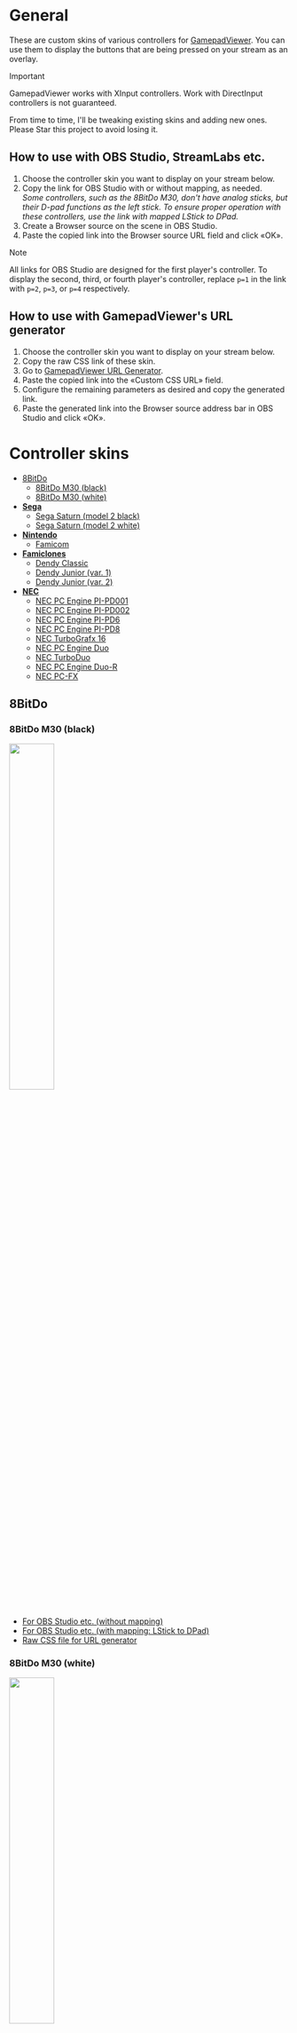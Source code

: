 # General

These are custom skins of various controllers for [GamepadViewer](https://gamepadviewer.com/). You can use them to display the buttons that are being pressed on your stream as an overlay.

> [!IMPORTANT]
> GamepadViewer works with XInput controllers. Work with DirectInput controllers is not guaranteed.

From time to time, I'll be tweaking existing skins and adding new ones. Please Star this project to avoid losing it.

## How to use with OBS Studio, StreamLabs etc.

1. Choose the controller skin you want to display on your stream below.
2. Copy the link for OBS Studio with or without mapping, as needed.<br>*Some controllers, such as the 8BitDo M30, don't have analog sticks, but their D-pad functions as the left stick. To ensure proper operation with these controllers, use the link with mapped LStick to DPad.*
3. Create a Browser source on the scene in OBS Studio.
4. Paste the copied link into the Browser source URL field and click «OK».
> [!NOTE]
> All links for OBS Studio are designed for the first player's controller. To display the second, third, or fourth player's controller, replace `p=1` in the link with `p=2`, `p=3`, or `p=4` respectively.

## How to use with GamepadViewer's URL generator

1. Choose the controller skin you want to display on your stream below.
2. Copy the raw CSS link of these skin.
3. Go to [GamepadViewer URL Generator](https://gamepadviewer.com/#generate).
4. Paste the copied link into the «Custom CSS URL» field.
5. Configure the remaining parameters as desired and copy the generated link.
6. Paste the generated link into the Browser source address bar in OBS Studio and click «OK».

# Controller skins

- [8BitDo](#8bitdo)
  - [8BitDo M30 (black)](#8bitdo-m30-black)
  - [8BitDo M30 (white)](#8bitdo-m30-white)
- [**Sega**](#sega)
  - [Sega Saturn (model 2 black)](#sega-saturn-model-2-black)
  - [Sega Saturn (model 2 white)](#sega-saturn-model-2-white)
- [**Nintendo**](#nintendo)
  - [Famicom](#famicom)
- [**Famiclones**](#famiclones)
  - [Dendy Classic](#dendy-classic)
  - [Dendy Junior (var. 1)](#dendy-junior-var-1)
  - [Dendy Junior (var. 2)](#dendy-junior-var-2)
- [**NEC**](#nec)
  - [NEC PC Engine PI-PD001](#nec-pc-engine-pi-pd001)
  - [NEC PC Engine PI-PD002](#nec-pc-engine-pi-pd002)
  - [NEC PC Engine PI-PD6](#nec-pc-engine-pi-pd6)
  - [NEC PC Engine PI-PD8](#nec-pc-engine-pi-pd8)
  - [NEC TurboGrafx 16](#nec-turbografx-16)
  - [NEC PC Engine Duo](#nec-pc-engine-duo)
  - [NEC TurboDuo](#nec-turboduo)
  - [NEC PC Engine Duo-R](#nec-pc-engine-duo-r)
  - [NEC PC-FX](#nec-pc-fx)

## 8BitDo

### 8BitDo M30 (black)

<p><img src="https://raw.githubusercontent.com/frolovlife/gamepadviewer-skins/refs/heads/main/8bitdo/m30/preview-black.svg" width="40%"></p>

- [For OBS Studio etc. (without mapping)](https://gamepadviewer.com/?p=1&css=https://frolovlife.github.io/gamepadviewer-skins/8bitdo/m30-black.css)
- [For OBS Studio etc. (with mapping: LStick to DPad)](https://gamepadviewer.com/?p=1&css=https://frolovlife.github.io/gamepadviewer-skins/8bitdo/m30-black.css&map={"mapping":[{"targetType":"buttons","target":"14","disabled":false,"choiceOperand":"-","choiceType":"axes","choice":"0"},{"targetType":"buttons","target":"15","disabled":false,"choiceOperand":"%2B","choiceType":"axes","choice":"0"},{"targetType":"buttons","target":"12","disabled":false,"choiceOperand":"-","choiceType":"axes","choice":"1"},{"targetType":"buttons","target":"13","disabled":false,"choiceOperand":"%2B","choiceType":"axes","choice":"1"}]})
- [Raw CSS file for URL generator](https://frolovlife.github.io/gamepadviewer-skins/8bitdo/m30-black.css)

### 8BitDo M30 (white)

<p><img src="https://raw.githubusercontent.com/frolovlife/gamepadviewer-skins/refs/heads/main/8bitdo/m30/preview-white.svg" width="40%"></p>

- [For OBS Studio etc. (without mapping)](https://gamepadviewer.com/?p=1&css=https://frolovlife.github.io/gamepadviewer-skins/8bitdo/m30-white.css)
- [For OBS Studio etc. (with mapping: LStick to DPad)](https://gamepadviewer.com/?p=1&css=https://frolovlife.github.io/gamepadviewer-skins/8bitdo/m30-white.css&map={"mapping":[{"targetType":"buttons","target":"14","disabled":false,"choiceOperand":"-","choiceType":"axes","choice":"0"},{"targetType":"buttons","target":"15","disabled":false,"choiceOperand":"%2B","choiceType":"axes","choice":"0"},{"targetType":"buttons","target":"12","disabled":false,"choiceOperand":"-","choiceType":"axes","choice":"1"},{"targetType":"buttons","target":"13","disabled":false,"choiceOperand":"%2B","choiceType":"axes","choice":"1"}]})
- [Raw CSS file for URL generator](https://frolovlife.github.io/gamepadviewer-skins/8bitdo/m30-white.css)

## Sega

### Sega Saturn (model 2 black)

<p><img src="https://raw.githubusercontent.com/frolovlife/gamepadviewer-skins/refs/heads/main/sega/saturn/preview-m2-black.svg" width="40%"></p>

- [For OBS Studio etc. (without mapping)](https://gamepadviewer.com/?p=1&css=https://frolovlife.github.io/gamepadviewer-skins/sega/saturn-model2-black.css)
- [For OBS Studio etc. (with mapping: LStick to DPad)](https://gamepadviewer.com/?p=1&css=https://frolovlife.github.io/gamepadviewer-skins/sega/saturn-model2-black.css&map={"mapping":[{"targetType":"buttons","target":"14","disabled":false,"choiceOperand":"-","choiceType":"axes","choice":"0"},{"targetType":"buttons","target":"15","disabled":false,"choiceOperand":"%2B","choiceType":"axes","choice":"0"},{"targetType":"buttons","target":"12","disabled":false,"choiceOperand":"-","choiceType":"axes","choice":"1"},{"targetType":"buttons","target":"13","disabled":false,"choiceOperand":"%2B","choiceType":"axes","choice":"1"}]})
- [Raw CSS file for URL generator](https://frolovlife.github.io/gamepadviewer-skins/sega/saturn-model2-black.css)

### Sega Saturn (model 2 white)

<p><img src="https://raw.githubusercontent.com/frolovlife/gamepadviewer-skins/refs/heads/main/sega/saturn/preview-m2-white.svg" width="40%"></p>

- [For OBS Studio etc. (without mapping)](https://gamepadviewer.com/?p=1&css=https://frolovlife.github.io/gamepadviewer-skins/sega/saturn-model2-white.css)
- [For OBS Studio etc. (with mapping: LStick to DPad)](https://gamepadviewer.com/?p=1&css=https://frolovlife.github.io/gamepadviewer-skins/sega/saturn-model2-white.css&map={"mapping":[{"targetType":"buttons","target":"14","disabled":false,"choiceOperand":"-","choiceType":"axes","choice":"0"},{"targetType":"buttons","target":"15","disabled":false,"choiceOperand":"%2B","choiceType":"axes","choice":"0"},{"targetType":"buttons","target":"12","disabled":false,"choiceOperand":"-","choiceType":"axes","choice":"1"},{"targetType":"buttons","target":"13","disabled":false,"choiceOperand":"%2B","choiceType":"axes","choice":"1"}]})
- [Raw CSS file for URL generator](https://frolovlife.github.io/gamepadviewer-skins/sega/saturn-model2-white.css)


## Nintendo

### Famicom

<p><img src="https://raw.githubusercontent.com/frolovlife/gamepadviewer-skins/refs/heads/main/nintendo/famicom/preview-famicom.svg" width="40%">&nbsp;&nbsp;&nbsp;&nbsp;&nbsp;<img src="https://raw.githubusercontent.com/frolovlife/gamepadviewer-skins/refs/heads/main/nintendo/famicom/preview-famicom-xy.svg" width="40%"></p>

- Original
  - [For OBS Studio etc. (without mapping)](https://gamepadviewer.com/?p=1&css=https://frolovlife.github.io/gamepadviewer-skins/nintendo/famicom.css)
  - [For OBS Studio etc. (with mapping: X to A, A to B)](https://gamepadviewer.com/?p=1&css=https://frolovlife.github.io/gamepadviewer-skins/nintendo/famicom.css&map={"mapping":[{"targetType":"buttons","target":"0","disabled":false,"choiceType":"buttons","choice":"2"},{"targetType":"buttons","target":"1","disabled":false,"choiceType":"buttons","choice":"0"},{"targetType":"buttons","target":"2","disabled":false,"choiceType":"buttons","choice":"3"},{"targetType":"buttons","target":"3","disabled":false,"choiceType":"buttons","choice":"1"}]})
  - [For OBS Studio etc. (with mapping: LStick to DPad)](https://gamepadviewer.com/?p=1&css=https://frolovlife.github.io/gamepadviewer-skins/nintendo/famicom.css&map={"mapping":[{"targetType":"buttons","target":"14","disabled":false,"choiceOperand":"-","choiceType":"axes","choice":"0"},{"targetType":"buttons","target":"15","disabled":false,"choiceOperand":"%2B","choiceType":"axes","choice":"0"},{"targetType":"buttons","target":"12","disabled":false,"choiceOperand":"-","choiceType":"axes","choice":"1"},{"targetType":"buttons","target":"13","disabled":false,"choiceOperand":"%2B","choiceType":"axes","choice":"1"}]})
  - [For OBS Studio etc. (with mapping: LStick to DPad, X to A, A to B)](https://gamepadviewer.com/?p=1&css=https://frolovlife.github.io/gamepadviewer-skins/nintendo/famicom.css&map={"mapping":[{"targetType":"buttons","target":"0","disabled":false,"choiceType":"buttons","choice":"2"},{"targetType":"buttons","target":"1","disabled":false,"choiceType":"buttons","choice":"0"},{"targetType":"buttons","target":"2","disabled":false,"choiceType":"buttons","choice":"3"},{"targetType":"buttons","target":"3","disabled":false,"choiceType":"buttons","choice":"1"},{"targetType":"buttons","target":"14","disabled":false,"choiceOperand":"-","choiceType":"axes","choice":"0"},{"targetType":"buttons","target":"15","disabled":false,"choiceOperand":"%2B","choiceType":"axes","choice":"0"},{"targetType":"buttons","target":"12","disabled":false,"choiceOperand":"-","choiceType":"axes","choice":"1"},{"targetType":"buttons","target":"13","disabled":false,"choiceOperand":"%2B","choiceType":"axes","choice":"1"}]})
  - [Raw CSS file for URL generator](https://frolovlife.github.io/gamepadviewer-skins/nintendo/famicom.css)

- With buttons X and Y
  - [For OBS Studio etc. (without mapping)](https://gamepadviewer.com/?p=1&css=https://frolovlife.github.io/gamepadviewer-skins/nintendo/famicom-xy.css)
  - [For OBS Studio etc. (with mapping: LStick to DPad)](https://gamepadviewer.com/?p=1&css=https://frolovlife.github.io/gamepadviewer-skins/nintendo/famicom-xy.css&map={"mapping":[{"targetType":"buttons","target":"14","disabled":false,"choiceOperand":"-","choiceType":"axes","choice":"0"},{"targetType":"buttons","target":"15","disabled":false,"choiceOperand":"%2B","choiceType":"axes","choice":"0"},{"targetType":"buttons","target":"12","disabled":false,"choiceOperand":"-","choiceType":"axes","choice":"1"},{"targetType":"buttons","target":"13","disabled":false,"choiceOperand":"%2B","choiceType":"axes","choice":"1"}]})
  - [Raw CSS file for URL generator](https://frolovlife.github.io/gamepadviewer-skins/nintendo/famicom-xy.css)


## Famiclones

### Dendy Classic

<p><img src="https://raw.githubusercontent.com/frolovlife/gamepadviewer-skins/refs/heads/main/famiclones/dendy-classic/preview.svg" width="40%"></p>

- [For OBS Studio etc. (without mapping)](https://gamepadviewer.com/?p=1&css=https://frolovlife.github.io/gamepadviewer-skins/famiclones/dendy-classic.css)
- [For OBS Studio etc. (with mapping: LStick to DPad)](https://gamepadviewer.com/?p=1&css=https://frolovlife.github.io/gamepadviewer-skins/famiclones/dendy-classic.css&map={"mapping":[{"targetType":"buttons","target":"14","disabled":false,"choiceOperand":"-","choiceType":"axes","choice":"0"},{"targetType":"buttons","target":"15","disabled":false,"choiceOperand":"%2B","choiceType":"axes","choice":"0"},{"targetType":"buttons","target":"12","disabled":false,"choiceOperand":"-","choiceType":"axes","choice":"1"},{"targetType":"buttons","target":"13","disabled":false,"choiceOperand":"%2B","choiceType":"axes","choice":"1"}]})
- [Raw CSS file for URL generator](https://frolovlife.github.io/gamepadviewer-skins/famiclones/dendy-classic.css)

### Dendy Junior (var. 1)

<p><img src="https://raw.githubusercontent.com/frolovlife/gamepadviewer-skins/refs/heads/main/famiclones/dendy-junior/preview-v1.svg" width="40%"></p>

- [For OBS Studio etc. (without mapping)](https://gamepadviewer.com/?p=1&css=https://frolovlife.github.io/gamepadviewer-skins/famiclones/dendy-junior-v1.css)
- [For OBS Studio etc. (with mapping: LStick to DPad)](https://gamepadviewer.com/?p=1&css=https://frolovlife.github.io/gamepadviewer-skins/famiclones/dendy-junior-v1.css&map={"mapping":[{"targetType":"buttons","target":"14","disabled":false,"choiceOperand":"-","choiceType":"axes","choice":"0"},{"targetType":"buttons","target":"15","disabled":false,"choiceOperand":"%2B","choiceType":"axes","choice":"0"},{"targetType":"buttons","target":"12","disabled":false,"choiceOperand":"-","choiceType":"axes","choice":"1"},{"targetType":"buttons","target":"13","disabled":false,"choiceOperand":"%2B","choiceType":"axes","choice":"1"}]})
- [Raw CSS file for URL generator](https://frolovlife.github.io/gamepadviewer-skins/famiclones/dendy-junior-v1.css)

### Dendy Junior (var. 2)

<p><img src="https://raw.githubusercontent.com/frolovlife/gamepadviewer-skins/refs/heads/main/famiclones/dendy-junior/preview-v2.svg" width="40%"></p>

- [For OBS Studio etc. (without mapping)](https://gamepadviewer.com/?p=1&css=https://frolovlife.github.io/gamepadviewer-skins/famiclones/dendy-junior-v2.css)
- [For OBS Studio etc. (with mapping: LStick to DPad)](https://gamepadviewer.com/?p=1&css=https://frolovlife.github.io/gamepadviewer-skins/famiclones/dendy-junior-v2.css&map={"mapping":[{"targetType":"buttons","target":"14","disabled":false,"choiceOperand":"-","choiceType":"axes","choice":"0"},{"targetType":"buttons","target":"15","disabled":false,"choiceOperand":"%2B","choiceType":"axes","choice":"0"},{"targetType":"buttons","target":"12","disabled":false,"choiceOperand":"-","choiceType":"axes","choice":"1"},{"targetType":"buttons","target":"13","disabled":false,"choiceOperand":"%2B","choiceType":"axes","choice":"1"}]})
- [Raw CSS file for URL generator](https://frolovlife.github.io/gamepadviewer-skins/famiclones/dendy-junior-v2.css)


## NEC

### NEC PC Engine PI-PD001

<p><img src="https://raw.githubusercontent.com/frolovlife/gamepadviewer-skins/refs/heads/main/nec/pc-engine/preview-pd001.svg" width="40%">&nbsp;&nbsp;&nbsp;&nbsp;&nbsp;<img src="https://raw.githubusercontent.com/frolovlife/gamepadviewer-skins/refs/heads/main/nec/pc-engine/preview-pd001-xy.svg" width="40%"></p>

- Original
  - [For OBS Studio etc. (without mapping)](https://gamepadviewer.com/?p=1&css=https://frolovlife.github.io/gamepadviewer-skins/nec/pd001.css)
  - [For OBS Studio etc. (with mapping: X to A, A to B)](https://gamepadviewer.com/?p=1&css=https://frolovlife.github.io/gamepadviewer-skins/nec/pd001.css&map={"mapping":[{"targetType":"buttons","target":"0","disabled":false,"choiceType":"buttons","choice":"2"},{"targetType":"buttons","target":"1","disabled":false,"choiceType":"buttons","choice":"0"},{"targetType":"buttons","target":"2","disabled":false,"choiceType":"buttons","choice":"3"},{"targetType":"buttons","target":"3","disabled":false,"choiceType":"buttons","choice":"1"}]})
  - [For OBS Studio etc. (with mapping: LStick to DPad)](https://gamepadviewer.com/?p=1&css=https://frolovlife.github.io/gamepadviewer-skins/nec/pd001.css&map={"mapping":[{"targetType":"buttons","target":"14","disabled":false,"choiceOperand":"-","choiceType":"axes","choice":"0"},{"targetType":"buttons","target":"15","disabled":false,"choiceOperand":"%2B","choiceType":"axes","choice":"0"},{"targetType":"buttons","target":"12","disabled":false,"choiceOperand":"-","choiceType":"axes","choice":"1"},{"targetType":"buttons","target":"13","disabled":false,"choiceOperand":"%2B","choiceType":"axes","choice":"1"}]})
  - [For OBS Studio etc. (with mapping: LStick to DPad, X to A, A to B)](https://gamepadviewer.com/?p=1&css=https://frolovlife.github.io/gamepadviewer-skins/nec/pd001.css&map={"mapping":[{"targetType":"buttons","target":"0","disabled":false,"choiceType":"buttons","choice":"2"},{"targetType":"buttons","target":"1","disabled":false,"choiceType":"buttons","choice":"0"},{"targetType":"buttons","target":"2","disabled":false,"choiceType":"buttons","choice":"3"},{"targetType":"buttons","target":"3","disabled":false,"choiceType":"buttons","choice":"1"},{"targetType":"buttons","target":"14","disabled":false,"choiceOperand":"-","choiceType":"axes","choice":"0"},{"targetType":"buttons","target":"15","disabled":false,"choiceOperand":"%2B","choiceType":"axes","choice":"0"},{"targetType":"buttons","target":"12","disabled":false,"choiceOperand":"-","choiceType":"axes","choice":"1"},{"targetType":"buttons","target":"13","disabled":false,"choiceOperand":"%2B","choiceType":"axes","choice":"1"}]})
  - [Raw CSS file for URL generator](https://frolovlife.github.io/gamepadviewer-skins/nec/pd001.css)

- With buttons X and Y
  - [For OBS Studio etc. (without mapping)](https://gamepadviewer.com/?p=1&css=https://frolovlife.github.io/gamepadviewer-skins/nec/pd001-xy.css)
  - [For OBS Studio etc. (with mapping: LStick to DPad)](https://gamepadviewer.com/?p=1&css=https://frolovlife.github.io/gamepadviewer-skins/nec/pd001-xy.css&map={"mapping":[{"targetType":"buttons","target":"14","disabled":false,"choiceOperand":"-","choiceType":"axes","choice":"0"},{"targetType":"buttons","target":"15","disabled":false,"choiceOperand":"%2B","choiceType":"axes","choice":"0"},{"targetType":"buttons","target":"12","disabled":false,"choiceOperand":"-","choiceType":"axes","choice":"1"},{"targetType":"buttons","target":"13","disabled":false,"choiceOperand":"%2B","choiceType":"axes","choice":"1"}]})
  - [Raw CSS file for URL generator](https://frolovlife.github.io/gamepadviewer-skins/nec/pd001-xy.css)

### NEC PC Engine PI-PD002

<p><img src="https://raw.githubusercontent.com/frolovlife/gamepadviewer-skins/refs/heads/main/nec/pc-engine/preview-pd002.svg" width="40%">&nbsp;&nbsp;&nbsp;&nbsp;&nbsp;<img src="https://raw.githubusercontent.com/frolovlife/gamepadviewer-skins/refs/heads/main/nec/pc-engine/preview-pd002-xy.svg" width="40%"></p>

- Original
  - [For OBS Studio etc. (without mapping)](https://gamepadviewer.com/?p=1&css=https://frolovlife.github.io/gamepadviewer-skins/nec/pd002.css)
  - [For OBS Studio etc. (with mapping: X to A, A to B)](https://gamepadviewer.com/?p=1&css=https://frolovlife.github.io/gamepadviewer-skins/nec/pd002.css&map={"mapping":[{"targetType":"buttons","target":"0","disabled":false,"choiceType":"buttons","choice":"2"},{"targetType":"buttons","target":"1","disabled":false,"choiceType":"buttons","choice":"0"},{"targetType":"buttons","target":"2","disabled":false,"choiceType":"buttons","choice":"3"},{"targetType":"buttons","target":"3","disabled":false,"choiceType":"buttons","choice":"1"}]})
  - [For OBS Studio etc. (with mapping: LStick to DPad)](https://gamepadviewer.com/?p=1&css=https://frolovlife.github.io/gamepadviewer-skins/nec/pd002.css&map={"mapping":[{"targetType":"buttons","target":"14","disabled":false,"choiceOperand":"-","choiceType":"axes","choice":"0"},{"targetType":"buttons","target":"15","disabled":false,"choiceOperand":"%2B","choiceType":"axes","choice":"0"},{"targetType":"buttons","target":"12","disabled":false,"choiceOperand":"-","choiceType":"axes","choice":"1"},{"targetType":"buttons","target":"13","disabled":false,"choiceOperand":"%2B","choiceType":"axes","choice":"1"}]})
  - [For OBS Studio etc. (with mapping: LStick to DPad, X to A, A to B)](https://gamepadviewer.com/?p=1&css=https://frolovlife.github.io/gamepadviewer-skins/nec/pd002.css&map={"mapping":[{"targetType":"buttons","target":"0","disabled":false,"choiceType":"buttons","choice":"2"},{"targetType":"buttons","target":"1","disabled":false,"choiceType":"buttons","choice":"0"},{"targetType":"buttons","target":"2","disabled":false,"choiceType":"buttons","choice":"3"},{"targetType":"buttons","target":"3","disabled":false,"choiceType":"buttons","choice":"1"},{"targetType":"buttons","target":"14","disabled":false,"choiceOperand":"-","choiceType":"axes","choice":"0"},{"targetType":"buttons","target":"15","disabled":false,"choiceOperand":"%2B","choiceType":"axes","choice":"0"},{"targetType":"buttons","target":"12","disabled":false,"choiceOperand":"-","choiceType":"axes","choice":"1"},{"targetType":"buttons","target":"13","disabled":false,"choiceOperand":"%2B","choiceType":"axes","choice":"1"}]})
  - [Raw CSS file for URL generator](https://frolovlife.github.io/gamepadviewer-skins/nec/pd002.css)

- With buttons X and Y
  - [For OBS Studio etc. (without mapping)](https://gamepadviewer.com/?p=1&css=https://frolovlife.github.io/gamepadviewer-skins/nec/pd002-xy.css)
  - [For OBS Studio etc. (with mapping: LStick to DPad)](https://gamepadviewer.com/?p=1&css=https://frolovlife.github.io/gamepadviewer-skins/nec/pd002-xy.css&map={"mapping":[{"targetType":"buttons","target":"14","disabled":false,"choiceOperand":"-","choiceType":"axes","choice":"0"},{"targetType":"buttons","target":"15","disabled":false,"choiceOperand":"%2B","choiceType":"axes","choice":"0"},{"targetType":"buttons","target":"12","disabled":false,"choiceOperand":"-","choiceType":"axes","choice":"1"},{"targetType":"buttons","target":"13","disabled":false,"choiceOperand":"%2B","choiceType":"axes","choice":"1"}]})
  - [Raw CSS file for URL generator](https://frolovlife.github.io/gamepadviewer-skins/nec/pd002-xy.css)

### NEC PC Engine PI-PD6

<p><img src="https://raw.githubusercontent.com/frolovlife/gamepadviewer-skins/refs/heads/main/nec/pc-engine/preview-pd6.svg" width="40%">&nbsp;&nbsp;&nbsp;&nbsp;&nbsp;<img src="https://raw.githubusercontent.com/frolovlife/gamepadviewer-skins/refs/heads/main/nec/pc-engine/preview-pd6-xy.svg" width="40%"></p>

- Original
  - [For OBS Studio etc. (without mapping)](https://gamepadviewer.com/?p=1&css=https://frolovlife.github.io/gamepadviewer-skins/nec/pd6.css)
  - [For OBS Studio etc. (with mapping: X to A, A to B)](https://gamepadviewer.com/?p=1&css=https://frolovlife.github.io/gamepadviewer-skins/nec/pd6.css&map={"mapping":[{"targetType":"buttons","target":"0","disabled":false,"choiceType":"buttons","choice":"2"},{"targetType":"buttons","target":"1","disabled":false,"choiceType":"buttons","choice":"0"},{"targetType":"buttons","target":"2","disabled":false,"choiceType":"buttons","choice":"3"},{"targetType":"buttons","target":"3","disabled":false,"choiceType":"buttons","choice":"1"}]})
  - [For OBS Studio etc. (with mapping: LStick to DPad)](https://gamepadviewer.com/?p=1&css=https://frolovlife.github.io/gamepadviewer-skins/nec/pd6.css&map={"mapping":[{"targetType":"buttons","target":"14","disabled":false,"choiceOperand":"-","choiceType":"axes","choice":"0"},{"targetType":"buttons","target":"15","disabled":false,"choiceOperand":"%2B","choiceType":"axes","choice":"0"},{"targetType":"buttons","target":"12","disabled":false,"choiceOperand":"-","choiceType":"axes","choice":"1"},{"targetType":"buttons","target":"13","disabled":false,"choiceOperand":"%2B","choiceType":"axes","choice":"1"}]})
  - [For OBS Studio etc. (with mapping: LStick to DPad, X to A, A to B)](https://gamepadviewer.com/?p=1&css=https://frolovlife.github.io/gamepadviewer-skins/nec/pd6.css&map={"mapping":[{"targetType":"buttons","target":"0","disabled":false,"choiceType":"buttons","choice":"2"},{"targetType":"buttons","target":"1","disabled":false,"choiceType":"buttons","choice":"0"},{"targetType":"buttons","target":"2","disabled":false,"choiceType":"buttons","choice":"3"},{"targetType":"buttons","target":"3","disabled":false,"choiceType":"buttons","choice":"1"},{"targetType":"buttons","target":"14","disabled":false,"choiceOperand":"-","choiceType":"axes","choice":"0"},{"targetType":"buttons","target":"15","disabled":false,"choiceOperand":"%2B","choiceType":"axes","choice":"0"},{"targetType":"buttons","target":"12","disabled":false,"choiceOperand":"-","choiceType":"axes","choice":"1"},{"targetType":"buttons","target":"13","disabled":false,"choiceOperand":"%2B","choiceType":"axes","choice":"1"}]})
  - [Raw CSS file for URL generator](https://frolovlife.github.io/gamepadviewer-skins/nec/pd6.css)

- With buttons X and Y
  - [For OBS Studio etc. (without mapping)](https://gamepadviewer.com/?p=1&css=https://frolovlife.github.io/gamepadviewer-skins/nec/pd6-xy.css)
  - [For OBS Studio etc. (with mapping: LStick to DPad)](https://gamepadviewer.com/?p=1&css=https://frolovlife.github.io/gamepadviewer-skins/nec/pd6-xy.css&map={"mapping":[{"targetType":"buttons","target":"14","disabled":false,"choiceOperand":"-","choiceType":"axes","choice":"0"},{"targetType":"buttons","target":"15","disabled":false,"choiceOperand":"%2B","choiceType":"axes","choice":"0"},{"targetType":"buttons","target":"12","disabled":false,"choiceOperand":"-","choiceType":"axes","choice":"1"},{"targetType":"buttons","target":"13","disabled":false,"choiceOperand":"%2B","choiceType":"axes","choice":"1"}]})
  - [Raw CSS file for URL generator](https://frolovlife.github.io/gamepadviewer-skins/nec/pd6-xy.css)

### NEC PC Engine PI-PD8

<p><img src="https://raw.githubusercontent.com/frolovlife/gamepadviewer-skins/refs/heads/main/nec/pc-engine/preview-pd8.svg" width="40%">&nbsp;&nbsp;&nbsp;&nbsp;&nbsp;<img src="https://raw.githubusercontent.com/frolovlife/gamepadviewer-skins/refs/heads/main/nec/pc-engine/preview-pd8-xy.svg" width="40%"></p>

- Original
  - [For OBS Studio etc. (without mapping)](https://gamepadviewer.com/?p=1&css=https://frolovlife.github.io/gamepadviewer-skins/nec/pd8.css)
  - [For OBS Studio etc. (with mapping: X to A, A to B)](https://gamepadviewer.com/?p=1&css=https://frolovlife.github.io/gamepadviewer-skins/nec/pd8.css&map={"mapping":[{"targetType":"buttons","target":"0","disabled":false,"choiceType":"buttons","choice":"2"},{"targetType":"buttons","target":"1","disabled":false,"choiceType":"buttons","choice":"0"},{"targetType":"buttons","target":"2","disabled":false,"choiceType":"buttons","choice":"3"},{"targetType":"buttons","target":"3","disabled":false,"choiceType":"buttons","choice":"1"}]})
  - [For OBS Studio etc. (with mapping: LStick to DPad)](https://gamepadviewer.com/?p=1&css=https://frolovlife.github.io/gamepadviewer-skins/nec/pd8.css&map={"mapping":[{"targetType":"buttons","target":"14","disabled":false,"choiceOperand":"-","choiceType":"axes","choice":"0"},{"targetType":"buttons","target":"15","disabled":false,"choiceOperand":"%2B","choiceType":"axes","choice":"0"},{"targetType":"buttons","target":"12","disabled":false,"choiceOperand":"-","choiceType":"axes","choice":"1"},{"targetType":"buttons","target":"13","disabled":false,"choiceOperand":"%2B","choiceType":"axes","choice":"1"}]})
  - [For OBS Studio etc. (with mapping: LStick to DPad, X to A, A to B)](https://gamepadviewer.com/?p=1&css=https://frolovlife.github.io/gamepadviewer-skins/nec/pd8.css&map={"mapping":[{"targetType":"buttons","target":"0","disabled":false,"choiceType":"buttons","choice":"2"},{"targetType":"buttons","target":"1","disabled":false,"choiceType":"buttons","choice":"0"},{"targetType":"buttons","target":"2","disabled":false,"choiceType":"buttons","choice":"3"},{"targetType":"buttons","target":"3","disabled":false,"choiceType":"buttons","choice":"1"},{"targetType":"buttons","target":"14","disabled":false,"choiceOperand":"-","choiceType":"axes","choice":"0"},{"targetType":"buttons","target":"15","disabled":false,"choiceOperand":"%2B","choiceType":"axes","choice":"0"},{"targetType":"buttons","target":"12","disabled":false,"choiceOperand":"-","choiceType":"axes","choice":"1"},{"targetType":"buttons","target":"13","disabled":false,"choiceOperand":"%2B","choiceType":"axes","choice":"1"}]})
  - [Raw CSS file for URL generator](https://frolovlife.github.io/gamepadviewer-skins/nec/pd8.css)

- With buttons X and Y
  - [For OBS Studio etc. (without mapping)](https://gamepadviewer.com/?p=1&css=https://frolovlife.github.io/gamepadviewer-skins/nec/pd8-xy.css)
  - [For OBS Studio etc. (with mapping: LStick to DPad)](https://gamepadviewer.com/?p=1&css=https://frolovlife.github.io/gamepadviewer-skins/nec/pd8-xy.css&map={"mapping":[{"targetType":"buttons","target":"14","disabled":false,"choiceOperand":"-","choiceType":"axes","choice":"0"},{"targetType":"buttons","target":"15","disabled":false,"choiceOperand":"%2B","choiceType":"axes","choice":"0"},{"targetType":"buttons","target":"12","disabled":false,"choiceOperand":"-","choiceType":"axes","choice":"1"},{"targetType":"buttons","target":"13","disabled":false,"choiceOperand":"%2B","choiceType":"axes","choice":"1"}]})
  - [Raw CSS file for URL generator](https://frolovlife.github.io/gamepadviewer-skins/nec/pd8-xy.css)

### NEC TurboGrafx 16

<p><img src="https://raw.githubusercontent.com/frolovlife/gamepadviewer-skins/refs/heads/main/nec/pc-engine/preview-tg16.svg" width="40%">&nbsp;&nbsp;&nbsp;&nbsp;&nbsp;<img src="https://raw.githubusercontent.com/frolovlife/gamepadviewer-skins/refs/heads/main/nec/pc-engine/preview-tg16-xy.svg" width="40%"></p>

- Original
  - [For OBS Studio etc. (without mapping)](https://gamepadviewer.com/?p=1&css=https://frolovlife.github.io/gamepadviewer-skins/nec/tg16.css)
  - [For OBS Studio etc. (with mapping: X to A, A to B)](https://gamepadviewer.com/?p=1&css=https://frolovlife.github.io/gamepadviewer-skins/nec/tg16.css&map={"mapping":[{"targetType":"buttons","target":"0","disabled":false,"choiceType":"buttons","choice":"2"},{"targetType":"buttons","target":"1","disabled":false,"choiceType":"buttons","choice":"0"},{"targetType":"buttons","target":"2","disabled":false,"choiceType":"buttons","choice":"3"},{"targetType":"buttons","target":"3","disabled":false,"choiceType":"buttons","choice":"1"}]})
  - [For OBS Studio etc. (with mapping: LStick to DPad)](https://gamepadviewer.com/?p=1&css=https://frolovlife.github.io/gamepadviewer-skins/nec/tg16.css&map={"mapping":[{"targetType":"buttons","target":"14","disabled":false,"choiceOperand":"-","choiceType":"axes","choice":"0"},{"targetType":"buttons","target":"15","disabled":false,"choiceOperand":"%2B","choiceType":"axes","choice":"0"},{"targetType":"buttons","target":"12","disabled":false,"choiceOperand":"-","choiceType":"axes","choice":"1"},{"targetType":"buttons","target":"13","disabled":false,"choiceOperand":"%2B","choiceType":"axes","choice":"1"}]})
  - [For OBS Studio etc. (with mapping: LStick to DPad, X to A, A to B)](https://gamepadviewer.com/?p=1&css=https://frolovlife.github.io/gamepadviewer-skins/nec/tg16.css&map={"mapping":[{"targetType":"buttons","target":"0","disabled":false,"choiceType":"buttons","choice":"2"},{"targetType":"buttons","target":"1","disabled":false,"choiceType":"buttons","choice":"0"},{"targetType":"buttons","target":"2","disabled":false,"choiceType":"buttons","choice":"3"},{"targetType":"buttons","target":"3","disabled":false,"choiceType":"buttons","choice":"1"},{"targetType":"buttons","target":"14","disabled":false,"choiceOperand":"-","choiceType":"axes","choice":"0"},{"targetType":"buttons","target":"15","disabled":false,"choiceOperand":"%2B","choiceType":"axes","choice":"0"},{"targetType":"buttons","target":"12","disabled":false,"choiceOperand":"-","choiceType":"axes","choice":"1"},{"targetType":"buttons","target":"13","disabled":false,"choiceOperand":"%2B","choiceType":"axes","choice":"1"}]})
  - [Raw CSS file for URL generator](https://frolovlife.github.io/gamepadviewer-skins/nec/tg16.css)

- With buttons X and Y
  - [For OBS Studio etc. (without mapping)](https://gamepadviewer.com/?p=1&css=https://frolovlife.github.io/gamepadviewer-skins/nec/tg16-xy.css)
  - [For OBS Studio etc. (with mapping: LStick to DPad)](https://gamepadviewer.com/?p=1&css=https://frolovlife.github.io/gamepadviewer-skins/nec/tg16-xy.css&map={"mapping":[{"targetType":"buttons","target":"14","disabled":false,"choiceOperand":"-","choiceType":"axes","choice":"0"},{"targetType":"buttons","target":"15","disabled":false,"choiceOperand":"%2B","choiceType":"axes","choice":"0"},{"targetType":"buttons","target":"12","disabled":false,"choiceOperand":"-","choiceType":"axes","choice":"1"},{"targetType":"buttons","target":"13","disabled":false,"choiceOperand":"%2B","choiceType":"axes","choice":"1"}]})
  - [Raw CSS file for URL generator](https://frolovlife.github.io/gamepadviewer-skins/nec/tg16-xy.css)

### NEC PC Engine Duo

<p><img src="https://raw.githubusercontent.com/frolovlife/gamepadviewer-skins/refs/heads/main/nec/pc-engine/preview-pce-duo.svg" width="40%">&nbsp;&nbsp;&nbsp;&nbsp;&nbsp;<img src="https://raw.githubusercontent.com/frolovlife/gamepadviewer-skins/refs/heads/main/nec/pc-engine/preview-pce-duo-xy.svg" width="40%"></p>

- Original
  - [For OBS Studio etc. (without mapping)](https://gamepadviewer.com/?p=1&css=https://frolovlife.github.io/gamepadviewer-skins/nec/pce-duo.css)
  - [For OBS Studio etc. (with mapping: X to A, A to B)](https://gamepadviewer.com/?p=1&css=https://frolovlife.github.io/gamepadviewer-skins/nec/pce-duo.css&map={"mapping":[{"targetType":"buttons","target":"0","disabled":false,"choiceType":"buttons","choice":"2"},{"targetType":"buttons","target":"1","disabled":false,"choiceType":"buttons","choice":"0"},{"targetType":"buttons","target":"2","disabled":false,"choiceType":"buttons","choice":"3"},{"targetType":"buttons","target":"3","disabled":false,"choiceType":"buttons","choice":"1"}]})
  - [For OBS Studio etc. (with mapping: LStick to DPad)](https://gamepadviewer.com/?p=1&css=https://frolovlife.github.io/gamepadviewer-skins/nec/pce-duo.css&map={"mapping":[{"targetType":"buttons","target":"14","disabled":false,"choiceOperand":"-","choiceType":"axes","choice":"0"},{"targetType":"buttons","target":"15","disabled":false,"choiceOperand":"%2B","choiceType":"axes","choice":"0"},{"targetType":"buttons","target":"12","disabled":false,"choiceOperand":"-","choiceType":"axes","choice":"1"},{"targetType":"buttons","target":"13","disabled":false,"choiceOperand":"%2B","choiceType":"axes","choice":"1"}]})
  - [For OBS Studio etc. (with mapping: LStick to DPad, X to A, A to B)](https://gamepadviewer.com/?p=1&css=https://frolovlife.github.io/gamepadviewer-skins/nec/pce-duo.css&map={"mapping":[{"targetType":"buttons","target":"0","disabled":false,"choiceType":"buttons","choice":"2"},{"targetType":"buttons","target":"1","disabled":false,"choiceType":"buttons","choice":"0"},{"targetType":"buttons","target":"2","disabled":false,"choiceType":"buttons","choice":"3"},{"targetType":"buttons","target":"3","disabled":false,"choiceType":"buttons","choice":"1"},{"targetType":"buttons","target":"14","disabled":false,"choiceOperand":"-","choiceType":"axes","choice":"0"},{"targetType":"buttons","target":"15","disabled":false,"choiceOperand":"%2B","choiceType":"axes","choice":"0"},{"targetType":"buttons","target":"12","disabled":false,"choiceOperand":"-","choiceType":"axes","choice":"1"},{"targetType":"buttons","target":"13","disabled":false,"choiceOperand":"%2B","choiceType":"axes","choice":"1"}]})
  - [Raw CSS file for URL generator](https://frolovlife.github.io/gamepadviewer-skins/nec/pce-duo.css)

- With buttons X and Y
  - [For OBS Studio etc. (without mapping)](https://gamepadviewer.com/?p=1&css=https://frolovlife.github.io/gamepadviewer-skins/nec/pce-duo-xy.css)
  - [For OBS Studio etc. (with mapping: LStick to DPad)](https://gamepadviewer.com/?p=1&css=https://frolovlife.github.io/gamepadviewer-skins/nec/pce-duo-xy.css&map={"mapping":[{"targetType":"buttons","target":"14","disabled":false,"choiceOperand":"-","choiceType":"axes","choice":"0"},{"targetType":"buttons","target":"15","disabled":false,"choiceOperand":"%2B","choiceType":"axes","choice":"0"},{"targetType":"buttons","target":"12","disabled":false,"choiceOperand":"-","choiceType":"axes","choice":"1"},{"targetType":"buttons","target":"13","disabled":false,"choiceOperand":"%2B","choiceType":"axes","choice":"1"}]})
  - [Raw CSS file for URL generator](https://frolovlife.github.io/gamepadviewer-skins/nec/pce-duo-xy.css)

### NEC TurboDuo

<p><img src="https://raw.githubusercontent.com/frolovlife/gamepadviewer-skins/refs/heads/main/nec/pc-engine/preview-td.svg" width="40%">&nbsp;&nbsp;&nbsp;&nbsp;&nbsp;<img src="https://raw.githubusercontent.com/frolovlife/gamepadviewer-skins/refs/heads/main/nec/pc-engine/preview-td-xy.svg" width="40%"></p>

- Original
  - [For OBS Studio etc. (without mapping)](https://gamepadviewer.com/?p=1&css=https://frolovlife.github.io/gamepadviewer-skins/nec/td.css)
  - [For OBS Studio etc. (with mapping: X to A, A to B)](https://gamepadviewer.com/?p=1&css=https://frolovlife.github.io/gamepadviewer-skins/nec/td.css&map={"mapping":[{"targetType":"buttons","target":"0","disabled":false,"choiceType":"buttons","choice":"2"},{"targetType":"buttons","target":"1","disabled":false,"choiceType":"buttons","choice":"0"},{"targetType":"buttons","target":"2","disabled":false,"choiceType":"buttons","choice":"3"},{"targetType":"buttons","target":"3","disabled":false,"choiceType":"buttons","choice":"1"}]})
  - [For OBS Studio etc. (with mapping: LStick to DPad)](https://gamepadviewer.com/?p=1&css=https://frolovlife.github.io/gamepadviewer-skins/nec/td.css&map={"mapping":[{"targetType":"buttons","target":"14","disabled":false,"choiceOperand":"-","choiceType":"axes","choice":"0"},{"targetType":"buttons","target":"15","disabled":false,"choiceOperand":"%2B","choiceType":"axes","choice":"0"},{"targetType":"buttons","target":"12","disabled":false,"choiceOperand":"-","choiceType":"axes","choice":"1"},{"targetType":"buttons","target":"13","disabled":false,"choiceOperand":"%2B","choiceType":"axes","choice":"1"}]})
  - [For OBS Studio etc. (with mapping: LStick to DPad, X to A, A to B)](https://gamepadviewer.com/?p=1&css=https://frolovlife.github.io/gamepadviewer-skins/nec/td.css&map={"mapping":[{"targetType":"buttons","target":"0","disabled":false,"choiceType":"buttons","choice":"2"},{"targetType":"buttons","target":"1","disabled":false,"choiceType":"buttons","choice":"0"},{"targetType":"buttons","target":"2","disabled":false,"choiceType":"buttons","choice":"3"},{"targetType":"buttons","target":"3","disabled":false,"choiceType":"buttons","choice":"1"},{"targetType":"buttons","target":"14","disabled":false,"choiceOperand":"-","choiceType":"axes","choice":"0"},{"targetType":"buttons","target":"15","disabled":false,"choiceOperand":"%2B","choiceType":"axes","choice":"0"},{"targetType":"buttons","target":"12","disabled":false,"choiceOperand":"-","choiceType":"axes","choice":"1"},{"targetType":"buttons","target":"13","disabled":false,"choiceOperand":"%2B","choiceType":"axes","choice":"1"}]})
  - [Raw CSS file for URL generator](https://frolovlife.github.io/gamepadviewer-skins/nec/td.css)

- With buttons X and Y
  - [For OBS Studio etc. (without mapping)](https://gamepadviewer.com/?p=1&css=https://frolovlife.github.io/gamepadviewer-skins/nec/td-xy.css)
  - [For OBS Studio etc. (with mapping: LStick to DPad)](https://gamepadviewer.com/?p=1&css=https://frolovlife.github.io/gamepadviewer-skins/nec/td-xy.css&map={"mapping":[{"targetType":"buttons","target":"14","disabled":false,"choiceOperand":"-","choiceType":"axes","choice":"0"},{"targetType":"buttons","target":"15","disabled":false,"choiceOperand":"%2B","choiceType":"axes","choice":"0"},{"targetType":"buttons","target":"12","disabled":false,"choiceOperand":"-","choiceType":"axes","choice":"1"},{"targetType":"buttons","target":"13","disabled":false,"choiceOperand":"%2B","choiceType":"axes","choice":"1"}]})
  - [Raw CSS file for URL generator](https://frolovlife.github.io/gamepadviewer-skins/nec/td-xy.css)

### NEC PC Engine Duo-R

<p><img src="https://raw.githubusercontent.com/frolovlife/gamepadviewer-skins/refs/heads/main/nec/pc-engine/preview-duo-r.svg" width="40%">&nbsp;&nbsp;&nbsp;&nbsp;&nbsp;<img src="https://raw.githubusercontent.com/frolovlife/gamepadviewer-skins/refs/heads/main/nec/pc-engine/preview-duo-r-xy.svg" width="40%"></p>

- Original
  - [For OBS Studio etc. (without mapping)](https://gamepadviewer.com/?p=1&css=https://frolovlife.github.io/gamepadviewer-skins/nec/duo-r.css)
  - [For OBS Studio etc. (with mapping: X to A, A to B)](https://gamepadviewer.com/?p=1&css=https://frolovlife.github.io/gamepadviewer-skins/nec/duo-r.css&map={"mapping":[{"targetType":"buttons","target":"0","disabled":false,"choiceType":"buttons","choice":"2"},{"targetType":"buttons","target":"1","disabled":false,"choiceType":"buttons","choice":"0"},{"targetType":"buttons","target":"2","disabled":false,"choiceType":"buttons","choice":"3"},{"targetType":"buttons","target":"3","disabled":false,"choiceType":"buttons","choice":"1"}]})
  - [For OBS Studio etc. (with mapping: LStick to DPad)](https://gamepadviewer.com/?p=1&css=https://frolovlife.github.io/gamepadviewer-skins/nec/duo-r.css&map={"mapping":[{"targetType":"buttons","target":"14","disabled":false,"choiceOperand":"-","choiceType":"axes","choice":"0"},{"targetType":"buttons","target":"15","disabled":false,"choiceOperand":"%2B","choiceType":"axes","choice":"0"},{"targetType":"buttons","target":"12","disabled":false,"choiceOperand":"-","choiceType":"axes","choice":"1"},{"targetType":"buttons","target":"13","disabled":false,"choiceOperand":"%2B","choiceType":"axes","choice":"1"}]})
  - [For OBS Studio etc. (with mapping: LStick to DPad, X to A, A to B)](https://gamepadviewer.com/?p=1&css=https://frolovlife.github.io/gamepadviewer-skins/nec/duo-r.css&map={"mapping":[{"targetType":"buttons","target":"0","disabled":false,"choiceType":"buttons","choice":"2"},{"targetType":"buttons","target":"1","disabled":false,"choiceType":"buttons","choice":"0"},{"targetType":"buttons","target":"2","disabled":false,"choiceType":"buttons","choice":"3"},{"targetType":"buttons","target":"3","disabled":false,"choiceType":"buttons","choice":"1"},{"targetType":"buttons","target":"14","disabled":false,"choiceOperand":"-","choiceType":"axes","choice":"0"},{"targetType":"buttons","target":"15","disabled":false,"choiceOperand":"%2B","choiceType":"axes","choice":"0"},{"targetType":"buttons","target":"12","disabled":false,"choiceOperand":"-","choiceType":"axes","choice":"1"},{"targetType":"buttons","target":"13","disabled":false,"choiceOperand":"%2B","choiceType":"axes","choice":"1"}]})
  - [Raw CSS file for URL generator](https://frolovlife.github.io/gamepadviewer-skins/nec/duo-r.css)

- With buttons X and Y
  - [For OBS Studio etc. (without mapping)](https://gamepadviewer.com/?p=1&css=https://frolovlife.github.io/gamepadviewer-skins/nec/duo-r-xy.css)
  - [For OBS Studio etc. (with mapping: LStick to DPad)](https://gamepadviewer.com/?p=1&css=https://frolovlife.github.io/gamepadviewer-skins/nec/duo-r-xy.css&map={"mapping":[{"targetType":"buttons","target":"14","disabled":false,"choiceOperand":"-","choiceType":"axes","choice":"0"},{"targetType":"buttons","target":"15","disabled":false,"choiceOperand":"%2B","choiceType":"axes","choice":"0"},{"targetType":"buttons","target":"12","disabled":false,"choiceOperand":"-","choiceType":"axes","choice":"1"},{"targetType":"buttons","target":"13","disabled":false,"choiceOperand":"%2B","choiceType":"axes","choice":"1"}]})
  - [Raw CSS file for URL generator](https://frolovlife.github.io/gamepadviewer-skins/nec/duo-r-xy.css)

### NEC PC-FX

<p><img src="https://raw.githubusercontent.com/frolovlife/gamepadviewer-skins/refs/heads/main/nec/pc-fx/preview-pcfx.svg" width="40%"></p>

- [For OBS Studio etc. (without mapping)](https://gamepadviewer.com/?p=1&css=https://frolovlife.github.io/gamepadviewer-skins/nec/pc-fx.css)
- [For OBS Studio etc. (with mapping: LStick to DPad)](https://gamepadviewer.com/?p=1&css=https://frolovlife.github.io/gamepadviewer-skins/nec/pc-fx.css&map={"mapping":[{"targetType":"buttons","target":"14","disabled":false,"choiceOperand":"-","choiceType":"axes","choice":"0"},{"targetType":"buttons","target":"15","disabled":false,"choiceOperand":"%2B","choiceType":"axes","choice":"0"},{"targetType":"buttons","target":"12","disabled":false,"choiceOperand":"-","choiceType":"axes","choice":"1"},{"targetType":"buttons","target":"13","disabled":false,"choiceOperand":"%2B","choiceType":"axes","choice":"1"}]})
- [Raw CSS file for URL generator](https://frolovlife.github.io/gamepadviewer-skins/nec/pc-fx.css)

